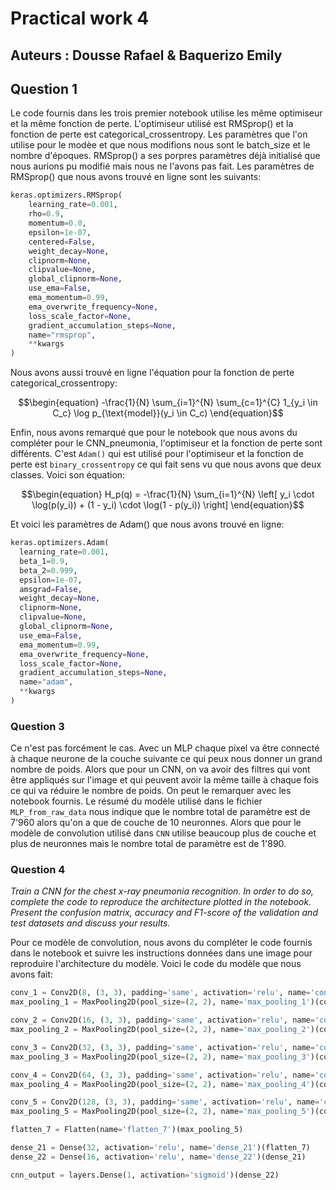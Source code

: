 # Practical work 4
## Auteurs :  Dousse Rafael & Baquerizo Emily


## Question 1
 
 Le code fournis dans les trois premier notebook utilise les même optimiseur et la même fonction de perte.
 L'optimiseur utilisé est RMSprop() et la fonction de perte est categorical_crossentropy.
Les paramètres que l'on utilise pour le modèe et que nous modifions nous sont le batch_size et le nombre d'époques.
 RMSprop() a ses porpres paramètres déjà initialisé que nous aurions pu modifié mais nous ne l'avons pas fait. Les paramètres de RMSprop() que nous avons trouvé en ligne sont les suivants:
``` python
keras.optimizers.RMSprop(
    learning_rate=0.001,
    rho=0.9,
    momentum=0.0,
    epsilon=1e-07,
    centered=False,
    weight_decay=None,
    clipnorm=None,
    clipvalue=None,
    global_clipnorm=None,
    use_ema=False,
    ema_momentum=0.99,
    ema_overwrite_frequency=None,
    loss_scale_factor=None,
    gradient_accumulation_steps=None,
    name="rmsprop",
    **kwargs
)
```

Nous avons aussi trouvé en ligne l'équation pour la fonction de perte categorical_crossentropy:

$$\begin{equation}
-\frac{1}{N} \sum_{i=1}^{N} \sum_{c=1}^{C} 1_{y_i \in C_c} \log p_{\text{model}}(y_i \in C_c)
\end{equation}$$

Enfin, nous avons remarqué que pour le notebook que nous avons du compléter pour le CNN_pneumonia, l'optimiseur et la fonction de perte sont différents. C'est `Adam()` qui est utilisé pour l'optimiseur et la fonction de perte est `binary_crossentropy` ce qui fait sens vu que nous avons que deux classes. Voici son équation:

$$\begin{equation}
 H_p(q) = -\frac{1}{N} \sum_{i=1}^{N} \left[ y_i \cdot \log(p(y_i)) + (1 - y_i) \cdot \log(1 - p(y_i)) \right]
  \end{equation}$$

  Et voici les paramètres de Adam() que nous avons trouvé en ligne:

  ``` python
  keras.optimizers.Adam(
    learning_rate=0.001,
    beta_1=0.9,
    beta_2=0.999,
    epsilon=1e-07,
    amsgrad=False,
    weight_decay=None,
    clipnorm=None,
    clipvalue=None,
    global_clipnorm=None,
    use_ema=False,
    ema_momentum=0.99,
    ema_overwrite_frequency=None,
    loss_scale_factor=None,
    gradient_accumulation_steps=None,
    name="adam",
    **kwargs
)
  ```

### Question 3 

Ce n'est pas forcément le cas. Avec un MLP chaque pixel va être connecté à chaque neurone de la couche suivante ce qui peux nous donner un grand nombre de poids. Alors que pour un CNN, on va avoir des filtres qui vont être appliqués sur l'image et qui peuvent avoir la même taille à chaque fois ce qui va réduire le nombre de poids. On peut le remarquer avec les notebook fournis. Le résumé du modèle utilisé dans le fichier `MLP_from_raw_data` nous indique que le nombre total de paramètre est de 7'960 alors qu'on a que de couche de 10 neuronnes. Alors que pour le modèle de convolution utilisé dans `CNN`  utilise beaucoup plus de couche et plus de neuronnes mais le nombre total de paramètre est de 1'890.

### Question 4
*Train a CNN for the chest x-ray pneumonia recognition. In order to do so, complete the
code to reproduce the architecture plotted in the notebook. Present the confusion matrix,
accuracy and F1-score of the validation and test datasets and discuss your results.*

Pour ce modèle de convolution, nous avons du compléter le code fournis dans le notebook et suivre les instructions données dans une image pour reproduire l'architecture du modèle. 
Voici le code du modèle que nous avons fait:

``` python
conv_1 = Conv2D(8, (3, 3), padding='same', activation='relu', name='conv_1')(input)
max_pooling_1 = MaxPooling2D(pool_size=(2, 2), name='max_pooling_1')(conv_1)

conv_2 = Conv2D(16, (3, 3), padding='same', activation='relu', name='conv_2')(max_pooling_1)
max_pooling_2 = MaxPooling2D(pool_size=(2, 2), name='max_pooling_2')(conv_2)

conv_3 = Conv2D(32, (3, 3), padding='same', activation='relu', name='conv_3')(max_pooling_2)    
max_pooling_3 = MaxPooling2D(pool_size=(2, 2), name='max_pooling_3')(conv_3)

conv_4 = Conv2D(64, (3, 3), padding='same', activation='relu', name='conv_4')(max_pooling_3)    
max_pooling_4 = MaxPooling2D(pool_size=(2, 2), name='max_pooling_4')(conv_4)

conv_5 = Conv2D(128, (3, 3), padding='same', activation='relu', name='conv_5')(max_pooling_4)    
max_pooling_5 = MaxPooling2D(pool_size=(2, 2), name='max_pooling_5')(conv_5)

flatten_7 = Flatten(name='flatten_7')(max_pooling_5)

dense_21 = Dense(32, activation='relu', name='dense_21')(flatten_7)
dense_22 = Dense(16, activation='relu', name='dense_22')(dense_21)

cnn_output = layers.Dense(1, activation='sigmoid')(dense_22)
```
 